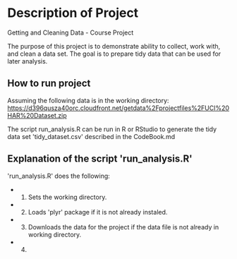 Description of Project
=========================

Getting and Cleaning Data - Course Project

The purpose of this project is to demonstrate ability to collect, work with, and clean a data set. The goal is to prepare tidy data that can be used for later analysis. 

## How to run project


Assuming the following data is in the working directory: 
https://d396qusza40orc.cloudfront.net/getdata%2Fprojectfiles%2FUCI%20HAR%20Dataset.zip 

The script run_analysis.R can be run in R or RStudio to generate the tidy data set 'tidy_dataset.csv' described in the CodeBook.md


## Explanation of the script 'run_analysis.R'

'run_analysis.R' does the following:
* 1. Sets the working directory.
* 2. Loads 'plyr' package if it is not already instaled.
* 3. Downloads the data for the project if the data file is not already in working directory.
* 4. 
